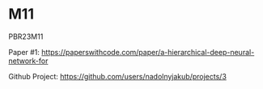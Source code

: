 # M11
PBR23M11

Paper #1: https://paperswithcode.com/paper/a-hierarchical-deep-neural-network-for

Github Project: https://github.com/users/nadolnyjakub/projects/3
